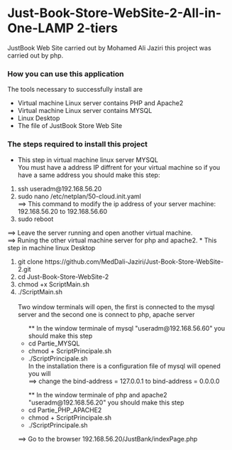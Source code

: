 # Just-Book-Store-WebSite-2-All-in-One-LAMP 2-tiers

JustBook Web Site carried out by Mohamed Ali Jaziri this project was carried out by php.

<h3>How you can use this application</h3>
The tools necessary to successfully install are
<ul>
  <li>Virtual machine Linux server contains PHP and Apache2</li>
  <li>Virtual machine Linux server contains MYSQL</li>
  <li>Linux Desktop </li>
  <li>The file of JustBook Store Web Site</li>
 </ul>
<h3>The steps required to install this project</h3>

 * This step in virtual machine linux server MYSQL<br>
    You must have a address IP diffrent for your virtual machine so if you have a same address you should make this step:
<ol>
  <li>ssh useradm@192.168.56.20</li>
  <li>sudo nano /etc/netplan/50-cloud.init.yaml <br>
    ==> This command to modify the ip address of your server machine:
        192.168.56.20 to 192.168.56.60
  </li>
  <li>sudo reboot</li>
</ol>
==> Leave the server running and open another virtual machine.<br>
==> Runing the other virtual machine server for php and apache2.  
 * This step in machine linux Desktop<br>
<ol>
  <li>git clone https://github.com/MedDali-Jaziri/Just-Book-Store-WebSite-2.git</li>
  <li>cd Just-Book-Store-WebSite-2</li>
  <li>chmod +x ScriptMain.sh</li>
  <li>  ./ScriptMain.sh</li><br>
  Two window terminals will open, the first is connected to the mysql server and the second one is connect to php, apache server
  <ul>
    ** In the window terminale of mysql "useradm@192.168.56.60" you should make this step
    <li>cd Partie_MYSQL</li>
    <li>chmod + ScriptPrincipale.sh</li>
    <li>  ./ScriptPrincipale.sh</li>
      In the installation there is a configuration file of mysql will opened you will <br>
        ==> change the bind-address = 127.0.0.1 to bind-address = 0.0.0.0
  </ul>
  
  <ul>
    ** In the window terminale of php and apache2 "useradm@192.168.56.20" you should make this step
    <li>cd Partie_PHP_APACHE2</li>
    <li>chmod + ScriptPrincipale.sh</li>
    <li>  ./ScriptPrincipale.sh</li>
  </ul>
  
==>  Go to the browser 192.168.56.20/JustBank/indexPage.php
